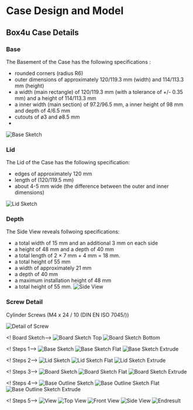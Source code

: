 # Case Design and Model


## Box4u Case Details

### Base

The Basement of the Case has the following specifications : 
  -  rounded corners (radius R6)
  -  outer dimensions of approximately 120/119.3 mm (width) and 114/113.3 mm (height) 
  -  a width (main rectangle) of 120/119.3 mm (with a tolerance of +/- 0.35 mm) and a height of 114/113.3 mm 
  -  a inner width (main section) of 97.2/96.5 mm, a inner height of 98 mm and depth of 4/6.5 mm 
  -  cutouts of ø3 and ø8.5 mm
  -  
![Base Sketch](./case_box4u/base.png)


### Lid

The Lid of the Case has the following specification: 
  - edges of approximately 120 mm 
  - length  of (120/119.5 mm) 
  - about 4-5 mm wide (the difference between the outer and inner dimensions)

![Lid Sketch](./case_box4u/lid.png)

### Depth

The Side View reveals follwoing specifications:
  - a total width of 15 mm and an  additional 3 mm on each side
  - a height of 48 mm and a depth of 40 mm
  - a total length of 2 × 7 mm + 4 mm = 18 mm. 
  - a total height of 55 mm
  - a width of approximately 21 mm
  - a depth of 40 mm
  - a maximum installation height of 48 mm 
  - a total height of 55 mm. 
![Side View](./case_box4u/side.png)

### Screw Detail

Cylinder Screws (M4 x 24 / 10 (DIN EN ISO 7045/))

![Detail of Screw](./case_box4u/screw.png)

<! Board Sketch-->
![Board Sketch Top](./pcb_board/top.png)
![Board Sketch Bottom](./pcb_board/bottom.png)

<! Steps 1-->
![Base Sketch](./case/base_sketch.png)
![Base Sketch Flat](./case/base_sketch_flat.png)
![Base Sketch Extrude](./case/base_sketch_extrude.png)


<! Steps 2-->
![Lid Sketch](./case/lid_sketch.png)
![Lid Sketch Flat](./case/lid_sketch_flat.png)
![Lid Sketch Extrude](./case/lid_sketch_extrude.png)


<! Steps 3-->
![Board Sketch](./case/board_sketch.png)
![Board Sketch Flat](./case/board_sketch_flat.png)
![Board Sketch Extrude](./case/board_sketch_extrude.png)


<! Steps 4-->
![Base Outline Sketch](./case/base_outline_sketch.png)
![Base Outline Sketch Flat](./case/base_outline_sketch_flat.png)
![Base Outline Sketch Extrude](./case/base_outline_sketch_extrude.png)


<! Steps 5-->
![View](./case/view1.png)
![Top View](./case/view_top.png)
![Front View](./case/view_front.png)
![Side View](./case/view_side.png)
![Endresult](./case/case.png)
